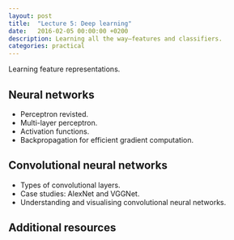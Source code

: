 ```yaml
---
layout: post
title:  "Lecture 5: Deep learning"
date:   2016-02-05 00:00:00 +0200
description: Learning all the way—features and classifiers.
categories: practical
---
```


Learning feature representations.

## Neural networks

* Perceptron revisted.
* Multi-layer perceptron.
* Activation functions.
* Backpropagation for efficient gradient computation.

## Convolutional neural networks

* Types of convolutional layers.
* Case studies: AlexNet and VGGNet.
* Understanding and visualising convolutional neural networks.

## Additional resources
